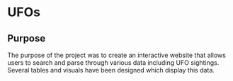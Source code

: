# UFOs

## Purpose
The purpose of the project was to create an interactive website that allows users to search and parse through various data including UFO sightings.  Several tables and visuals have been designed which display this data. 

